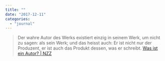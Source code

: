 ```yaml
---
title: ""
date: "2017-12-11"
categories: 
  - "journal"
---
```


> Der wahre Autor des Werks existiert einzig in seinem Werk, um nicht zu sagen: als sein Werk; und das heisst auch: Er ist nicht nur der Produzent, er ist auch das Produkt dessen, was er schreibt. [Was ist ein Autor? | NZZ](https://www.nzz.ch/feuilleton/was-ist-ein-autor-ld.1335782)
